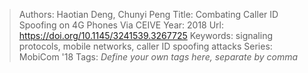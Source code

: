 > Authors: Haotian Deng, Chunyi Peng
> Title: Combating Caller ID Spoofing on 4G Phones Via CEIVE
> Year: 2018
> Url: https://doi.org/10.1145/3241539.3267725
> Keywords: signaling protocols, mobile networks, caller ID spoofing attacks
> Series: MobiCom '18
> Tags: *Define your own tags here, separate by comma*